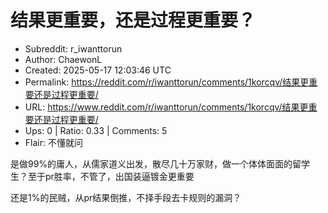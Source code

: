 # 结果更重要，还是过程更重要？

- Subreddit: r_iwanttorun
- Author: ChaewonL
- Created: 2025-05-17 12:03:46 UTC
- Permalink: https://reddit.com/r/iwanttorun/comments/1korcqv/结果更重要还是过程更重要/
- URL: https://www.reddit.com/r/iwanttorun/comments/1korcqv/结果更重要还是过程更重要/
- Ups: 0 | Ratio: 0.33 | Comments: 5
- Flair: 不懂就问


是做99%的庸人，从儒家道义出发，散尽几十万家财，做一个体体面面的留学生？至于pr胜率，不管了，出国装逼镀金更重要

还是1%的民贼，从pr结果倒推，不择手段去卡规则的漏洞？

